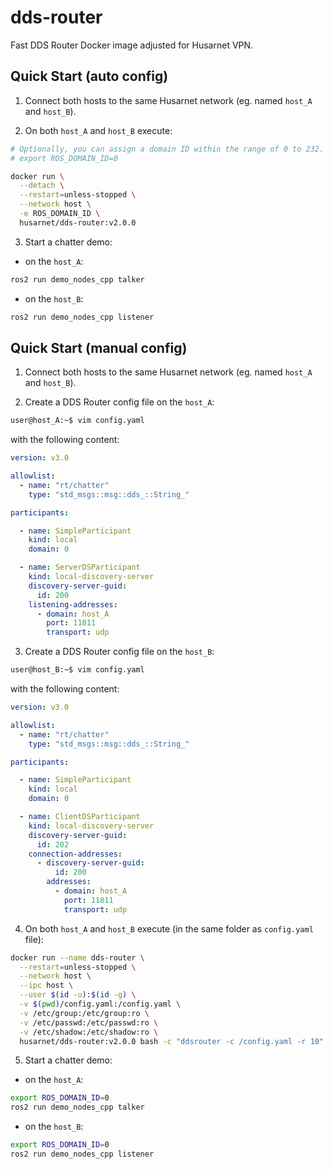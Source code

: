 # dds-router

Fast DDS Router Docker image adjusted for Husarnet VPN.

## Quick Start (auto config)

1. Connect both hosts to the same Husarnet network (eg. named `host_A` and `host_B`).

2. On both `host_A` and `host_B` execute:

```bash
# Optionally, you can assign a domain ID within the range of 0 to 232.
# export ROS_DOMAIN_ID=0

docker run \
  --detach \
  --restart=unless-stopped \
  --network host \
  -e ROS_DOMAIN_ID \
  husarnet/dds-router:v2.0.0
```

3. Start a chatter demo:

- on the `host_A`:

```bash
ros2 run demo_nodes_cpp talker
```

- on the `host_B`:

```bash
ros2 run demo_nodes_cpp listener
```

## Quick Start (manual config)

1. Connect both hosts to the same Husarnet network (eg. named `host_A` and `host_B`).

2. Create a DDS Router config file on the `host_A`:

```bash
user@host_A:~$ vim config.yaml
```

with the following content:


```yaml
version: v3.0

allowlist:
  - name: "rt/chatter"
    type: "std_msgs::msg::dds_::String_"

participants:

  - name: SimpleParticipant
    kind: local
    domain: 0

  - name: ServerDSParticipant
    kind: local-discovery-server
    discovery-server-guid:
      id: 200
    listening-addresses:
      - domain: host_A
        port: 11811
        transport: udp
```

3. Create a DDS Router config file on the `host_B`:

```bash
user@host_B:~$ vim config.yaml
```

with the following content:


```yaml
version: v3.0

allowlist:
  - name: "rt/chatter"
    type: "std_msgs::msg::dds_::String_"

participants:

  - name: SimpleParticipant
    kind: local
    domain: 0

  - name: ClientDSParticipant
    kind: local-discovery-server
    discovery-server-guid:
      id: 202
    connection-addresses:
      - discovery-server-guid:
          id: 200
        addresses:
          - domain: host_A 
            port: 11811
            transport: udp
```

4. On both `host_A` and `host_B` execute (in the same folder as `config.yaml` file):

```bash
docker run --name dds-router \
  --restart=unless-stopped \
  --network host \
  --ipc host \
  --user $(id -u):$(id -g) \
  -v $(pwd)/config.yaml:/config.yaml \
  -v /etc/group:/etc/group:ro \
  -v /etc/passwd:/etc/passwd:ro \
  -v /etc/shadow:/etc/shadow:ro \
  husarnet/dds-router:v2.0.0 bash -c "ddsrouter -c /config.yaml -r 10"
```

5. Start a chatter demo:

- on the `host_A`:

```bash
export ROS_DOMAIN_ID=0
ros2 run demo_nodes_cpp talker
```

- on the `host_B`:

```bash
export ROS_DOMAIN_ID=0
ros2 run demo_nodes_cpp listener
```

<!-- ## devel cheatsheet

```bash
docker run --rm -it \
  --network host \
  --ipc host \
  -v $(pwd)/config.client.template.yaml:/config.client.template.yaml \
  -v $(pwd)/config.server.template.yaml:/config.server.template.yaml \
  -v $(pwd)/config.simple.template.yaml:/config.simple.template.yaml \
  -v $(pwd)/known_hosts_daemon.sh:/known_hosts_daemon.sh \
  -v $(pwd)/entrypoint.sh:/entrypoint.sh \
  -e DS_HOSTNAME=rosbot2r \
  husarnet/dds-router:v2.0.0 bash
``` -->
